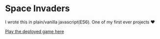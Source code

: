 # Space Invaders
I wrote this in plain/vanilla javascript(ES6). One of my first ever projects ❤️

[Play the deployed game here](https://matt-warnock.github.io/space_invaders/)

